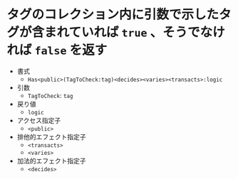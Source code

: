 # タグのコレクション内に引数で示したタグが含まれていれば `true` 、そうでなければ `false` を返す

- 書式
  - `Has<public>(TagToCheck:tag)<decides><varies><transacts>:logic`
- 引数
  - `TagToCheck`: `tag`
- 戻り値
  - `logic`
- アクセス指定子
  - `<public>`
- 排他的エフェクト指定子
  - `<transacts>`
  - `<varies>`
- 加法的エフェクト指定子
  - `<decides>`
